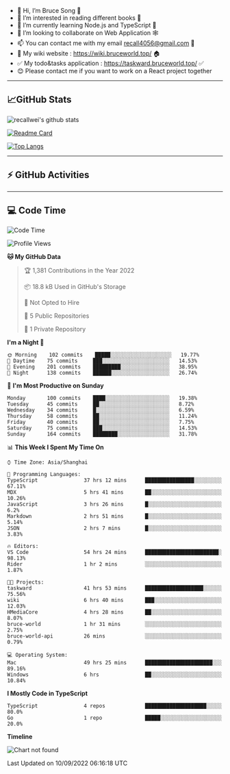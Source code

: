 - 👋 Hi, I’m Bruce Song 🦁️
- 👀 I’m interested in reading different books 📖
- 🌱 I’m currently learning Node.js and TypeScript 🚀
- 💞️ I’m looking to collaborate on Web Application 🕸️
- 📫 You can contact me with my email recall4056@gmail.com 📮
- 📖 My wiki website : https://wiki.bruceworld.top/ 🏠
- ✅ My todo&tasks application : https://taskward.bruceworld.top/ ✅
- 😊 Please contact me if you want to work on a React project together
---

## 📈GitHub Stats

![recallwei's github stats](https://github-readme-stats.vercel.app/api?username=recallwei&show_icons=true&theme=dracula&count_private=true&include_all_commits)

<!---
repository 卡片
--->

[![Readme Card](https://github-readme-stats.vercel.app/api/pin/?username=recallwei&repo=recallwei&theme=dracula)](https://github.com/recallwei/daily)

<!---
repository 常用语言 layout=compact（紧凑布局）
--->

[![Top Langs](https://github-readme-stats.vercel.app/api/top-langs/?username=recallwei&layout=compact&theme=dracula)](https://github.com/recallwei/daily)

---

## ⚡️ GitHub Activities

<!--START_SECTION:activity-->

<!--END_SECTION:activity-->

---

## 💻 Code Time

<!--START_SECTION:waka-->
![Code Time](http://img.shields.io/badge/Code%20Time-2%2C146%20hrs%203%20mins-blue)

![Profile Views](http://img.shields.io/badge/Profile%20Views-12-blue)

**🐱 My GitHub Data** 

> 🏆 1,381 Contributions in the Year 2022
 > 
> 📦 18.8 kB Used in GitHub's Storage 
 > 
> 🚫 Not Opted to Hire
 > 
> 📜 5 Public Repositories 
 > 
> 🔑 1 Private Repository 
 > 
**I'm a Night 🦉** 

```text
🌞 Morning    102 commits    █████░░░░░░░░░░░░░░░░░░░░   19.77% 
🌆 Daytime    75 commits     ███░░░░░░░░░░░░░░░░░░░░░░   14.53% 
🌃 Evening    201 commits    █████████░░░░░░░░░░░░░░░░   38.95% 
🌙 Night      138 commits    ██████░░░░░░░░░░░░░░░░░░░   26.74%

```
📅 **I'm Most Productive on Sunday** 

```text
Monday       100 commits    ████░░░░░░░░░░░░░░░░░░░░░   19.38% 
Tuesday      45 commits     ██░░░░░░░░░░░░░░░░░░░░░░░   8.72% 
Wednesday    34 commits     █░░░░░░░░░░░░░░░░░░░░░░░░   6.59% 
Thursday     58 commits     ██░░░░░░░░░░░░░░░░░░░░░░░   11.24% 
Friday       40 commits     ██░░░░░░░░░░░░░░░░░░░░░░░   7.75% 
Saturday     75 commits     ███░░░░░░░░░░░░░░░░░░░░░░   14.53% 
Sunday       164 commits    ████████░░░░░░░░░░░░░░░░░   31.78%

```


📊 **This Week I Spent My Time On** 

```text
⌚︎ Time Zone: Asia/Shanghai

💬 Programming Languages: 
TypeScript               37 hrs 12 mins      ████████████████░░░░░░░░░   67.11% 
MDX                      5 hrs 41 mins       ██░░░░░░░░░░░░░░░░░░░░░░░   10.26% 
JavaScript               3 hrs 26 mins       █░░░░░░░░░░░░░░░░░░░░░░░░   6.2% 
Markdown                 2 hrs 51 mins       █░░░░░░░░░░░░░░░░░░░░░░░░   5.14% 
JSON                     2 hrs 7 mins        █░░░░░░░░░░░░░░░░░░░░░░░░   3.83%

🔥 Editors: 
VS Code                  54 hrs 24 mins      ████████████████████████░   98.13% 
Rider                    1 hr 2 mins         ░░░░░░░░░░░░░░░░░░░░░░░░░   1.87%

🐱‍💻 Projects: 
taskward                 41 hrs 53 mins      ███████████████████░░░░░░   75.56% 
wiki                     6 hrs 40 mins       ███░░░░░░░░░░░░░░░░░░░░░░   12.03% 
HMediaCore               4 hrs 28 mins       ██░░░░░░░░░░░░░░░░░░░░░░░   8.07% 
bruce-world              1 hr 31 mins        ░░░░░░░░░░░░░░░░░░░░░░░░░   2.75% 
bruce-world-api          26 mins             ░░░░░░░░░░░░░░░░░░░░░░░░░   0.79%

💻 Operating System: 
Mac                      49 hrs 25 mins      ██████████████████████░░░   89.16% 
Windows                  6 hrs               ██░░░░░░░░░░░░░░░░░░░░░░░   10.84%

```

**I Mostly Code in TypeScript** 

```text
TypeScript               4 repos             ████████████████████░░░░░   80.0% 
Go                       1 repo              █████░░░░░░░░░░░░░░░░░░░░   20.0%

```


**Timeline**

![Chart not found](https://raw.githubusercontent.com/recallwei/recallwei/main/charts/bar_graph.png) 


 Last Updated on 10/09/2022 06:16:18 UTC
<!--END_SECTION:waka-->
<!---
recallwei/recallwei is a ✨ special ✨ repository because its `README.md` (this file) appears on your GitHub profile.
You can click the Preview link to take a look at your changes.
--->
